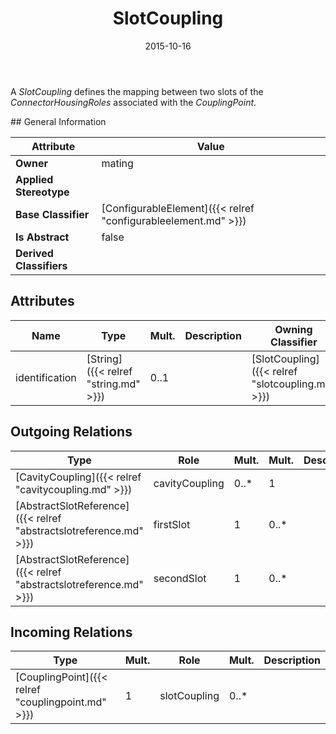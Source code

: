 ﻿---
title: SlotCoupling
toc: false
type: specs
date: "2015-10-16"
draft: false
specification: VEC
version: 1.1.2
documentType: "Recommendation"
elementType: Class
classes:
  - SlotCoupling
menu_name: vec-1.1.2
---
<p> A <i>SlotCoupling</i> defines the mapping between two slots of the <i>ConnectorHousingRoles</i> associated with the <i>CouplingPoint</i>.      </p>
## General Information

| Attribute               | Value |
|-------------------------|-------|
| **Owner**               | mating |
| **Applied Stereotype**  |   |
| **Base Classifier**     | [ConfigurableElement]({{< relref "configurableelement.md" >}})<br/>  |
| **Is Abstract**         | false |
| **Derived Classifiers** |   |

## Attributes
|  Name  |  Type  |  Mult.  |  Description  |  Owning Classifier  |
|--------|--------|---------|---------------|--------------|
|identification | [String]({{< relref "string.md" >}}) | 0..1 |  | [SlotCoupling]({{< relref "slotcoupling.md" >}}) |

## Outgoing Relations
|    Type  |   Role   |   Mult.   |   Mult.   |   Description   |
|----------|----------|-----------|-----------|-----------------|
| [CavityCoupling]({{< relref "cavitycoupling.md" >}}) | cavityCoupling | 0..* | 1 |  |
| [AbstractSlotReference]({{< relref "abstractslotreference.md" >}}) | firstSlot | 1 | 0..* |  |
| [AbstractSlotReference]({{< relref "abstractslotreference.md" >}}) | secondSlot | 1 | 0..* |  |
##  Incoming Relations
|    Type  |   Mult.  |   Role    |   Mult.   |   Description  |
|----------|----------|-----------|-----------|----------------|
| [CouplingPoint]({{< relref "couplingpoint.md" >}}) | 1 | slotCoupling | 0..* |  |
